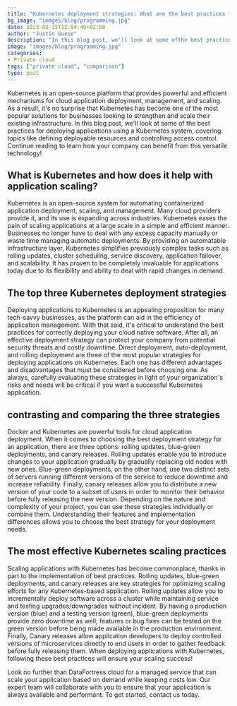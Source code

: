 ```yaml
---
title: "Kubernetes deployment strategies: What are the best practices for scaling applications?"
bg_image: "images/blog/programming.jpg"
date: 2023-02-15T12:04:46+02:00
author: "Justin Guese"
description: "In this blog post, we'll look at some ofthe best practices when it comes to deploying applications using a Kubernetes system, examining strategies from defining deployable resources to controlling access control."
image: "images/blog/programming.jpg"
categories:
- Private cloud
tags: ["private cloud", "comparison"]
type: post
---
```



Kubernetes is an open-source platform that provides powerful and efficient mechanisms for cloud application deployment, management, and scaling. As a result, it's no surprise that Kubernetes has become one of the most popular solutions for businesses looking to strengthen and scale their existing infrastructure. In this blog post, we'll look at some of the best practices for deploying applications using a Kubernetes system, covering topics like defining deployable resources and controlling access control. Continue reading to learn how your company can benefit from this versatile technology!

## What is Kubernetes and how does it help with application scaling?

Kubernetes is an open-source system for automating containerized application deployment, scaling, and management. Many cloud providers provide it, and its use is expanding across industries. Kubernetes eases the pain of scaling applications at a large scale in a simple and efficient manner. Businesses no longer have to deal with any excess capacity manually or waste time managing automatic deployments. By providing an automatable infrastructure layer, Kubernetes simplifies previously complex tasks such as rolling updates, cluster scheduling, service discovery, application failover, and scalability. It has proven to be completely invaluable for applications today due to its flexibility and ability to deal with rapid changes in demand.

## The top three Kubernetes deployment strategies

Deploying applications to Kubernetes is an appealing proposition for many tech-savvy businesses, as the platform can aid in the efficiency of application management. With that said, it's critical to understand the best practices for correctly deploying your cloud native software. After all, an effective deployment strategy can protect your company from potential security threats and costly downtime. Direct deployment, auto-deployment, and rolling deployment are three of the most popular strategies for deploying applications on Kubernetes. Each one has different advantages and disadvantages that must be considered before choosing one. As always, carefully evaluating these strategies in light of your organization's risks and needs will be critical if you want a successful Kubernetes application.

## contrasting and comparing the three strategies

Docker and Kubernetes are powerful tools for cloud application deployment. When it comes to choosing the best deployment strategy for an application, there are three options: rolling updates, blue-green deployments, and canary releases. Rolling updates enable you to introduce changes to your application gradually by gradually replacing old nodes with new ones. Blue-green deployments, on the other hand, use two distinct sets of servers running different versions of the service to reduce downtime and increase reliability. Finally, canary releases allow you to distribute a new version of your code to a subset of users in order to monitor their behavior before fully releasing the new version. Depending on the nature and complexity of your project, you can use these strategies individually or combine them. Understanding their features and implementation differences allows you to choose the best strategy for your deployment needs.

## The most effective Kubernetes scaling practices

Scaling applications with Kubernetes has become commonplace, thanks in part to the implementation of best practices. Rolling updates, blue-green deployments, and canary releases are key strategies for optimizing scaling efforts for any Kubernetes-based application. Rolling updates allow you to incrementally deploy software across a cluster while maintaining service and testing upgrades/downgrades without incident. By having a production version (blue) and a testing version (green), blue-green deployments provide zero downtime as well; features or bug fixes can be tested on the green version before being made available in the production environment. Finally, Canary releases allow application developers to deploy controlled versions of microservices directly to end users in order to gather feedback before fully releasing them. When deploying applications with Kubernetes, following these best practices will ensure your scaling success!

Look no further than DataFortress.cloud for a managed service that can scale your application based on demand while keeping costs low. Our expert team will collaborate with you to ensure that your application is always available and performant. To get started, contact us today.

